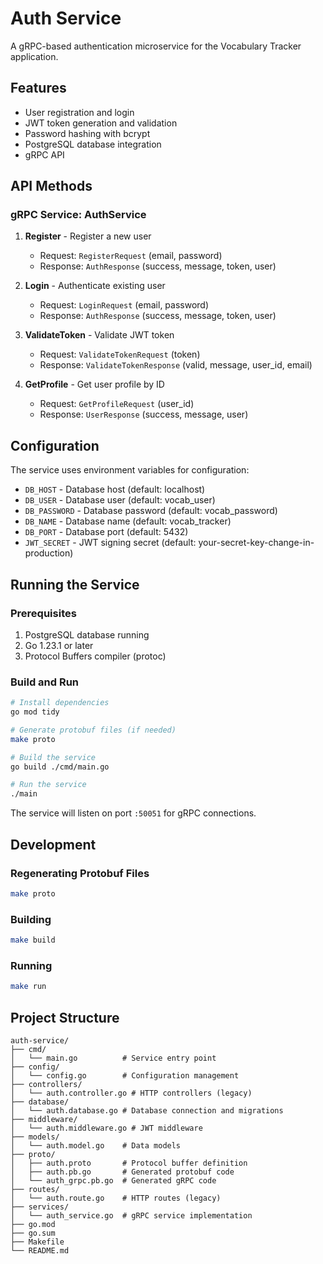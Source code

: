 # Auth Service

A gRPC-based authentication microservice for the Vocabulary Tracker application.

## Features

- User registration and login
- JWT token generation and validation
- Password hashing with bcrypt
- PostgreSQL database integration
- gRPC API

## API Methods

### gRPC Service: AuthService

1. **Register** - Register a new user
   - Request: `RegisterRequest` (email, password)
   - Response: `AuthResponse` (success, message, token, user)

2. **Login** - Authenticate existing user
   - Request: `LoginRequest` (email, password)
   - Response: `AuthResponse` (success, message, token, user)

3. **ValidateToken** - Validate JWT token
   - Request: `ValidateTokenRequest` (token)
   - Response: `ValidateTokenResponse` (valid, message, user_id, email)

4. **GetProfile** - Get user profile by ID
   - Request: `GetProfileRequest` (user_id)
   - Response: `UserResponse` (success, message, user)

## Configuration

The service uses environment variables for configuration:

- `DB_HOST` - Database host (default: localhost)
- `DB_USER` - Database user (default: vocab_user)
- `DB_PASSWORD` - Database password (default: vocab_password)
- `DB_NAME` - Database name (default: vocab_tracker)
- `DB_PORT` - Database port (default: 5432)
- `JWT_SECRET` - JWT signing secret (default: your-secret-key-change-in-production)

## Running the Service

### Prerequisites

1. PostgreSQL database running
2. Go 1.23.1 or later
3. Protocol Buffers compiler (protoc)

### Build and Run

```bash
# Install dependencies
go mod tidy

# Generate protobuf files (if needed)
make proto

# Build the service
go build ./cmd/main.go

# Run the service
./main
```

The service will listen on port `:50051` for gRPC connections.

## Development

### Regenerating Protobuf Files

```bash
make proto
```

### Building

```bash
make build
```

### Running

```bash
make run
```

## Project Structure

```
auth-service/
├── cmd/
│   └── main.go          # Service entry point
├── config/
│   └── config.go        # Configuration management
├── controllers/
│   └── auth.controller.go # HTTP controllers (legacy)
├── database/
│   └── auth.database.go # Database connection and migrations
├── middleware/
│   └── auth.middleware.go # JWT middleware
├── models/
│   └── auth.model.go    # Data models
├── proto/
│   ├── auth.proto       # Protocol buffer definition
│   ├── auth.pb.go       # Generated protobuf code
│   └── auth_grpc.pb.go  # Generated gRPC code
├── routes/
│   └── auth.route.go    # HTTP routes (legacy)
├── services/
│   └── auth_service.go  # gRPC service implementation
├── go.mod
├── go.sum
├── Makefile
└── README.md
```